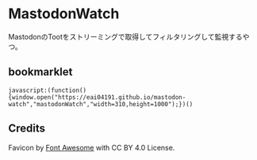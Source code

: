 MastodonWatch
===

MastodonのTootをストリーミングで取得してフィルタリングして監視するやつ。

## bookmarklet

`javascript:(function(){window.open("https://eai04191.github.io/mastodon-watch","mastodonWatch","width=310,height=1000");})()`

## Credits

Favicon by [Font Awesome](https://fontawesome.com/icons/mastodon) with CC BY 4.0 License.